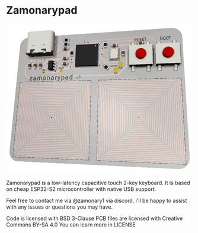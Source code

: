 # Zamonarypad

![Zamonarypad Keyboard](images/kicad-2.png)

Zamonarypad is a low-latency capacitive touch 2-key keyboard. It is based on cheap ESP32-S2 microcontroller with native USB support.

Feel free to contact me via @zamonary1 via discord, i'll be happy to assist with any issues or questions you may have.

Code is licensed with BSD 3-Clause
PCB files are licensed with Creative Commons BY-SA 4.0
You can learn more in LICENSE
